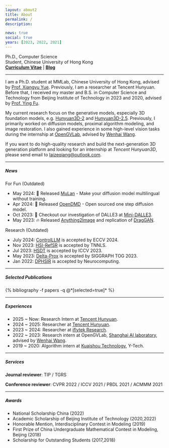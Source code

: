 ```yaml
---
layout: about2
title: About
permalink: /
description:

news: true
social: true
years: [2023, 2022, 2021]
---
```


Ph.D., Computer Science <br/>
Student, Chinese University of Hong Kong <br/>
<a href="assets/pdf/Zeqiang_Lai_Curriculum_Vitae_2023_8.pdf" target="_blank"><b>Curriculum Vitae</b></a> |
<a href="https://zeqiang-lai.github.io/blog/" target="_blank"><b>Blog</b></a>

----

I am a Ph.D. student at MMLab, Chinese University of Hong Kong, advised by [Prof. Xiangyu Yue](https://xyue.io/). Previously, I am a researcher at Tencent Hunyuan. Before that, I received my master and B.S. in Computer Science and Technology from Beijing Institute of Technology in 2023 and 2020, advised by [Prof. Ying Fu](https://ying-fu.github.io/publication.html).

My current research focus on the generative models, especially 3D foundation models, e.g. [Hunyuan3D-2](https://github.com/Tencent/Hunyuan3D-2) and [Hunyuan3D-2.5](). Previously, I primarily worked on diffusion models, proximal algorithm modeling, and image restoration. I also gained experience in some high-level vision tasks during the internship at [OpenGVLab](https://github.com/OpenGVLab), advised by [Wenhai Wang](https://whai362.github.io/).


If you want to do high-quality research and build the next-generation 3D generation platform and looking for an internship at *Tencent Hunyuan3D*, please send email to [laizeqiang@outlook.com]().

----

##### News

For Fun (Outdated)
- May 2024: 🌻 Released [MuLan](https://github.com/mulanai/MuLan) - Make your diffusion model multilingual without training.
- Apr 2024: 🤗 Released [OpenDMD](https://github.com/Zeqiang-Lai/OpenDMD) - Open sourced one step diffusion model.
- Oct 2023: 🎉 Checkout our investigation of DALLE3 at [Mini-DALLE3](https://minidalle3.github.io).
- May 2023: 🔥 Released [Anything2Image](https://github.com/Zeqiang-Lai/Anything2Image) and replication of [DragGAN](https://github.com/Zeqiang-Lai/DragGAN).

Research (Outdated)
- July 2024: [ControlLLM](https://arxiv.org/abs/2310.17796) is accepted by ECCV 2024.
- Nov 2023: [HSI-RefSR](https://github.com/Zeqiang-Lai/HSI-RefSR) is accepted by TNNLS.
- Jul 2023: [HSDT](https://github.com/Zeqiang-Lai/HSDT) is accepted by ICCV 2023.
- May 2023: [Delta-Prox](https://github.com/princeton-computational-imaging/Delta-Prox) is accepted by SIGGRAPH TOG 2023.
- Jan 2022: [DPHSIR](https://github.com/Zeqiang-Lai/DPHSIR) is accepted by Neurocomputing.

----

##### Selected Publications

<div class="publications about_pub">
  {% bibliography -f papers -q @*[selected=true]* %}
</div>

----

##### Experiences

- 2025 ~ Now: Research Intern at [Tencent Hunyuan](). 
- 2024 ~ 2025: Researcher at [Tencent Hunyuan](). 
- 2023 ~ 2024: Researcher at [iflytek Research](). 
- 2022 ~ 2023: Research intern at OpenGVLab, [Shanghai AI laboratory](https://www.shlab.org.cn/), advised by [Wenhai Wang](https://whai362.github.io/).
- 2019 ~ 2020: Algorithm intern at [Kuaishou Technology](https://www.kuaishou.com/en), Y-Tech.

----

##### Services

**Journal reviewer**: TIP / TGRS

**Conference reviewer**: CVPR 2022 / ICCV 2021 / PBDL 2021 / ACMMM 2021

----

##### Awards

- National Scholarship China (2022)
- Academic Scholarship of Beijing Institute of Technology (2020,2022)
- Honorable Mention, Interdisciplinary Contest in Modeling (2019)
- First Prize of China Undergraduate Mathematical Contest in Modeling, Beijing (2018)
- Scholarship for Outstanding Students (2017,2018)
